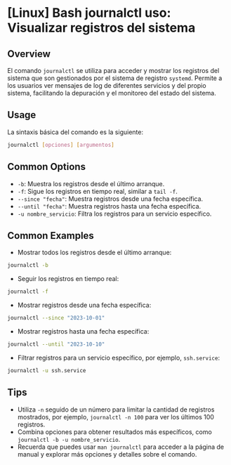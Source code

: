 # [Linux] Bash journalctl uso: Visualizar registros del sistema

## Overview
El comando `journalctl` se utiliza para acceder y mostrar los registros del sistema que son gestionados por el sistema de registro `systemd`. Permite a los usuarios ver mensajes de log de diferentes servicios y del propio sistema, facilitando la depuración y el monitoreo del estado del sistema.

## Usage
La sintaxis básica del comando es la siguiente:

```bash
journalctl [opciones] [argumentos]
```

## Common Options
- `-b`: Muestra los registros desde el último arranque.
- `-f`: Sigue los registros en tiempo real, similar a `tail -f`.
- `--since "fecha"`: Muestra registros desde una fecha específica.
- `--until "fecha"`: Muestra registros hasta una fecha específica.
- `-u nombre_servicio`: Filtra los registros para un servicio específico.

## Common Examples
- Mostrar todos los registros desde el último arranque:

```bash
journalctl -b
```

- Seguir los registros en tiempo real:

```bash
journalctl -f
```

- Mostrar registros desde una fecha específica:

```bash
journalctl --since "2023-10-01"
```

- Mostrar registros hasta una fecha específica:

```bash
journalctl --until "2023-10-10"
```

- Filtrar registros para un servicio específico, por ejemplo, `ssh.service`:

```bash
journalctl -u ssh.service
```

## Tips
- Utiliza `-n` seguido de un número para limitar la cantidad de registros mostrados, por ejemplo, `journalctl -n 100` para ver los últimos 100 registros.
- Combina opciones para obtener resultados más específicos, como `journalctl -b -u nombre_servicio`.
- Recuerda que puedes usar `man journalctl` para acceder a la página de manual y explorar más opciones y detalles sobre el comando.